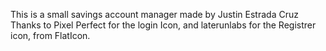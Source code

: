 This is a small savings account manager made by Justin Estrada Cruz
Thanks to Pixel Perfect for the login Icon, and laterunlabs for the Registrer icon, from FlatIcon.
